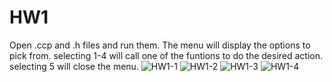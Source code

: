 # HW1
Open .ccp and .h files and run them. The menu will display the options to pick from. selecting 1-4 will call one of the funtions to do the desired action. selecting 5 will close the menu.
![HW1-1](https://user-images.githubusercontent.com/106986118/208569710-6811d961-e28b-4994-8c6a-4fd7bcb50aed.JPG)
![HW1-2](https://user-images.githubusercontent.com/106986118/208569720-8a9b1084-15ff-42e7-97b9-197ea468f4be.JPG)
![HW1-3](https://user-images.githubusercontent.com/106986118/208569742-860bfa4d-2c3d-4b7b-b63b-c9e108933ca9.JPG)
![HW1-4](https://user-images.githubusercontent.com/106986118/208569766-06900a7f-1f40-4ba0-80f5-d7357412bd0a.JPG)
